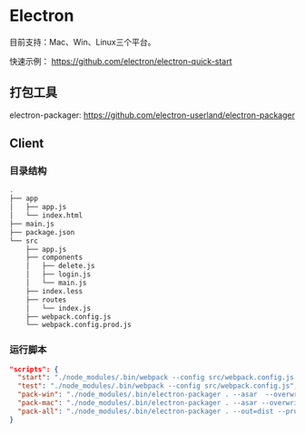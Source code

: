 # Electron 

目前支持：Mac、Win、Linux三个平台。

快速示例： <https://github.com/electron/electron-quick-start>

## 打包工具

electron-packager: <https://github.com/electron-userland/electron-packager>

## Client

### 目录结构

```bash
.
├── app
│   ├── app.js
│   └── index.html
├── main.js
├── package.json
└── src
    ├── app.js
    ├── components
    │   ├── delete.js
    │   ├── login.js
    │   └── main.js
    ├── index.less
    ├── routes
    │   └── index.js
    ├── webpack.config.js
    └── webpack.config.prod.js
```

### 运行脚本

```json
"scripts": {
  "start": "./node_modules/.bin/webpack --config src/webpack.config.js && ./node_modules/.bin/electron main.js",
  "test": "./node_modules/.bin/webpack --config src/webpack.config.js",
  "pack-win": "./node_modules/.bin/electron-packager . --asar  --overwrite --platform=win32 --arch=ia32 --prune=true --out=out --version-string.CompanyName='GitHub, Inc.'  --ignore=node_modules",
  "pack-mac": "./node_modules/.bin/electron-packager . --asar --overwrite --platform=darwin --arch=x64 --prune=true --out=out  --ignore=node_modules",
  "pack-all": "./node_modules/.bin/electron-packager . --out=dist --prune --asar --overwrite --all"
}
```
